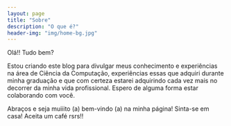 ```yaml
---
layout: page
title: "Sobre"
description: "O que é?"
header-img: "img/home-bg.jpg"
---
```


Olá!! Tudo bem?

Estou criando este blog para divulgar meus conhecimento e experiências na área de Ciência da Computação, experiências essas que adquiri durante minha graduação e que com certeza estarei adquirindo cada vez mais no decorrer da minha vida profissional. Espero de alguma forma estar colaborando com você.

Abraços e seja muiiito (a) bem-vindo (a) na minha página! Sinta-se em casa! Aceita um café rsrs!!
